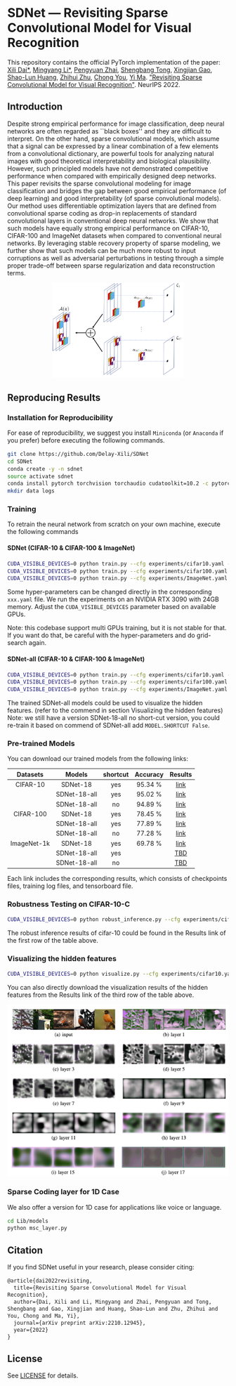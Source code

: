 # SDNet — Revisiting Sparse Convolutional Model for Visual Recognition

This repository contains the official PyTorch implementation of the paper: 
[Xili Dai*](https://delay-xili.github.io/), [Mingyang Li*](https://thulimy.github.io/), 
[Pengyuan Zhai](https://billyzz.github.io/), [Shengbang Tong](https://tsb0601.github.io/petertongsb/),
[Xingjian Gao](https://xgao0613.github.io/), [Shao-Lun Huang](https://sites.google.com/view/slhuang/), [Zhihui Zhu](https://www.cis.jhu.edu/~zhihui/index.html), 
[Chong You](https://sites.google.com/view/cyou), [Yi Ma](https://people.eecs.berkeley.edu/~yima/). 
["Revisiting Sparse Convolutional Model for Visual Recognition"](https://arxiv.org/abs/2210.12945). NeurIPS 2022.

## Introduction
Despite strong empirical performance for image classification, 
deep neural networks are often regarded as ``black boxes'' and they are difficult to interpret. 
On the other hand, sparse convolutional models, which assume that a signal can be expressed by a linear combination of a few elements from a convolutional dictionary, 
are powerful tools for analyzing natural images with good theoretical interpretability and biological plausibility. 
However, such principled models have not demonstrated competitive performance when compared with empirically designed deep networks. 
This paper revisits the sparse convolutional modeling for image classification and bridges the gap between good empirical performance (of deep learning) and good interpretability (of sparse convolutional models). 
Our method uses differentiable optimization layers that are defined from convolutional sparse coding as drop-in replacements of standard convolutional layers in conventional deep neural networks. 
We show that such models have equally strong empirical performance on CIFAR-10, CIFAR-100 and ImageNet datasets when compared to conventional neural networks. 
By leveraging stable recovery property of sparse modeling, we further show that such models can be much more robust to input corruptions as well as adversarial perturbations in testing through a simple proper trade-off between sparse regularization and data reconstruction terms.

<p align="center">
<img src="figs/CSC.png"  width="300">
</p>

## Reproducing Results

### Installation for Reproducibility

For ease of reproducibility, we suggest you install `Miniconda` (or `Anaconda` if you prefer) before executing the following commands.

```bash
git clone https://github.com/Delay-Xili/SDNet
cd SDNet
conda create -y -n sdnet
source activate sdnet
conda install pytorch torchvision torchaudio cudatoolkit=10.2 -c pytorch
mkdir data logs
```


### Training

To retrain the neural network from scratch on your own machine, execute the following commands 

#### SDNet (CIFAR-10 & CIFAR-100 & ImageNet)

```bash
CUDA_VISIBLE_DEVICES=0 python train.py --cfg experiments/cifar10.yaml --dir_phase cifar10_sdnet18 LOG_DIR path/to/your/current/project
CUDA_VISIBLE_DEVICES=0 python train.py --cfg experiments/cifar100.yaml --dir_phase cifar100_sdnet18 LOG_DIR path/to/your/current/project
CUDA_VISIBLE_DEVICES=0 python train.py --cfg experiments/ImageNet.yaml --dir_phase imagenet_sdnet18 LOG_DIR path/to/your/current/project
```

Some hyper-parameters can be changed directly in the corresponding `xxx.yaml` file. 
We run the experiments on an NVIDIA RTX 3090 with 24GB memory. 
Adjust the ```CUDA_VISIBLE_DEVICES``` parameter based on available GPUs.

Note: this codebase support multi GPUs training, but it is not stable for that. If you want do that, be careful with the hyper-parameters and do grid-search again.

#### SDNet-all (CIFAR-10 & CIFAR-100 & ImageNet)

```bash
CUDA_VISIBLE_DEVICES=0 python train.py --cfg experiments/cifar10.yaml --dir_phase cifar10_sdnet18_all LOG_DIR path/to/your/current/project MODEL.NAME sdnet18_all
CUDA_VISIBLE_DEVICES=0 python train.py --cfg experiments/cifar100.yaml --dir_phase cifar100_sdnet18_all LOG_DIR path/to/your/current/project MODEL.NAME sdnet18_all
CUDA_VISIBLE_DEVICES=0 python train.py --cfg experiments/ImageNet.yaml --dir_phase imagenet_sdnet18_all LOG_DIR path/to/your/current/project MODEL.NAME sdnet18_all TRAIN.BATCH_SIZE 256
```

The trained SDNet-all models could be used to visualize the hidden features. (refer to the commend in section Visualizing the hidden features)
Note: we still have a version SDNet-18-all no short-cut version, you could re-train it based on commend of SDNet-all add ```MODEL.SHORTCUT False```.

### Pre-trained Models

You can download our trained models from the following links:

| Datasets    | Models      | shortcut    | Accuracy    | Results     |
| :---------: | :---------: | :---------: | :---------: | :---------: |
| CIFAR-10    | SDNet-18    |   yes       |  95.34 %    | [link](https://drive.google.com/drive/folders/1oZELeYgrNicKMtuO6RcZgafJMieixawy?usp=sharing)    |
|             | SDNet-18-all|   yes       |  95.02 %    | [link](https://drive.google.com/drive/folders/184YiNng89l2S1g-DPQD_gp8jb3vaTCLw?usp=sharing)    |
|             | SDNet-18-all|   no        |  94.89 %    | [link](https://drive.google.com/drive/folders/1SaVLqGJak-EmaTGwU14juvwIBJn9baFJ?usp=sharing)    |
| CIFAR-100   | SDNet-18    |   yes       |  78.45 %    | [link](https://drive.google.com/drive/folders/1EMA-f-6PsxAvaObp1zXuivl-EDFW4MPc?usp=sharing)    |
|             | SDNet-18-all|   yes       |  77.89 %    | [link](https://drive.google.com/drive/folders/1XYtv8Oh4wgHhP_UAF2P0AZHG0fH6AQEc?usp=sharing)    |
|             | SDNet-18-all|   no        |  77.28 %    | [link](https://drive.google.com/drive/folders/1Jx871n7JAFVCkly8JRCBqKeQAnCNI-rH?usp=sharing)    |
| ImageNet-1k | SDNet-18    |   yes       |  69.78 %    | [link](https://drive.google.com/drive/folders/1USIY9H3Aa4EV0K0T71gCe2VDSbyBIVO0?usp=sharing)    |
|             | SDNet-18-all|   yes       |             | [TBD]()    |
|             | SDNet-18-all|   no        |             | [TBD]()    |

Each link includes the corresponding results, which consists of checkpoints files, training log files, and tensorboard file. <br>

### Robustness Testing on CIFAR-10-C

```bash
CUDA_VISIBLE_DEVICES=0 python robust_inference.py --cfg experiments/cifar10.yaml --dir_phase cifar10_sdnet18 LOG_DIR path/to/your/current/project TRAIN.MODEL_FILE path/to/the/ckpt/model_best.pth.tar
```
The robust inference results of cifar-10 could be found in the Results link of the first row of the table above.

### Visualizing the hidden features

```bash
CUDA_VISIBLE_DEVICES=0 python visualize.py --cfg experiments/cifar10.yaml --dir_phase cifar10_sdnet18_all_no_shortcut/viz MODEL.NAME sdnet18_all MODEL.SHORTCUT False TRAIN.MODEL_FILE logs/cifar10_sdnet18_all_no_shortcut/model_best.pth.tar
```

You can also directly download the visualization results of the hidden features from the Results link of the third row of the table above. 

<p align="center">
<img src="figs/viz_imgnt.png"  width="600">
</p>

### Sparse Coding layer for 1D Case

We also offer a version for 1D case for applications like voice or language.

```bash
cd Lib/models
python msc_layer.py
```


## Citation

If you find SDNet useful in your research, please consider citing:

```
@article{dai2022revisiting,
  title={Revisiting Sparse Convolutional Model for Visual Recognition},
  author={Dai, Xili and Li, Mingyang and Zhai, Pengyuan and Tong, Shengbang and Gao, Xingjian and Huang, Shao-Lun and Zhu, Zhihui and You, Chong and Ma, Yi},
  journal={arXiv preprint arXiv:2210.12945},
  year={2022}
}
```

## License

See [LICENSE](LICENSE) for details.